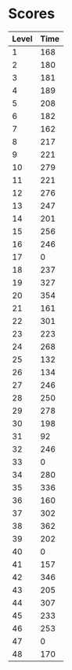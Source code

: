 # Scores
| Level | Time |
|-------|------|
|1      |168   |
|2      |180   |
|3      |181   |
|4      |189   |
|5      |208   |
|6      |182   |
|7      |162   |
|8      |217   |
|9      |221   |
|10     |279   |
|11     |221   |
|12     |276   |
|13     |247   |
|14     |201   |
|15     |256   |
|16     |246   |
|17     |0     |
|18     |237   |
|19     |327   |
|20     |354   |
|21     |161   |
|22     |301   |
|23     |223   |
|24     |268   |
|25     |132   |
|26     |134   |
|27     |246   |
|28     |250   |
|29     |278   |
|30     |198   |
|31     |92    |
|32     |246   |
|33     |0     |
|34     |280   |
|35     |336   |
|36     |160   |
|37     |302   |
|38     |362   |
|39     |202   |
|40     |0     |
|41     |157   |
|42     |346   |
|43     |205   |
|44     |307   |
|45     |233   |
|46     |253   |
|47     |0     |
|48     |170   |
